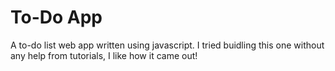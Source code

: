 # To-Do App
A to-do list web app written using javascript. I tried buidling this one without any help from tutorials, I like how it came out!

